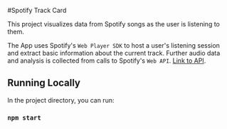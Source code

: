 #Spotify Track Card

This project visualizes data from Spotify songs as the user is listening to them.

The App uses Spotify's `Web Player SDK` to host a user's listening session and extract basic information about the current track.
Further audio data and analysis is collected from calls to Spotify's `Web API`.
[Link to API](https://developer.spotify.com/documentation/web-api/).

## Running Locally

In the project directory, you can run:

### `npm start`
